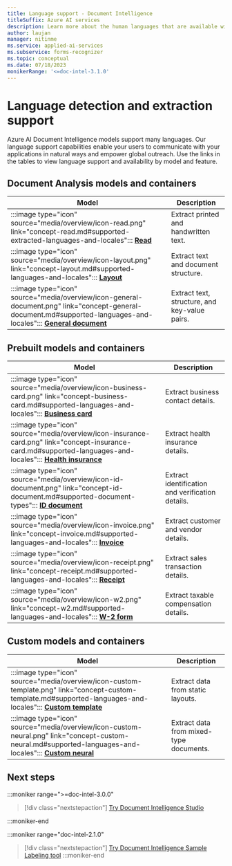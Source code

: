 ```yaml
---
title: Language support - Document Intelligence
titleSuffix: Azure AI services
description: Learn more about the human languages that are available with Document Intelligence.
author: laujan
manager: nitinme
ms.service: applied-ai-services
ms.subservice: forms-recognizer
ms.topic: conceptual
ms.date: 07/18/2023
monikerRange: '<=doc-intel-3.1.0'
---
```


<!-- markdownlint-disable MD036 -->

# Language detection and extraction support

<!-- markdownlint-disable MD001 -->
<!-- markdownlint-disable MD024 -->
<!-- markdownlint-disable MD006 -->

Azure AI Document Intelligence models support many languages. Our language support capabilities enable your users to communicate with your applications in natural ways and empower global outreach. Use the links in the tables to view language support and availability by model and feature.

## Document Analysis models and containers

|Model | Description |
| --- | --- |
|:::image type="icon" source="media/overview/icon-read.png" link="concept-read.md#supported-extracted-languages-and-locales"::: [**Read**](concept-read.md#supported-extracted-languages-and-locales)| Extract printed and handwritten text.    |
|:::image type="icon" source="media/overview/icon-layout.png" link="concept-layout.md#supported-languages-and-locales"::: [**Layout**](concept-layout.md#supported-languages-and-locales)| Extract text and document structure.|
| :::image type="icon" source="media/overview/icon-general-document.png" link="concept-general-document.md#supported-languages-and-locales"::: [**General document**](concept-general-document.md#supported-languages-and-locales) |  Extract text, structure, and key-value pairs.

## Prebuilt models and containers

Model | Description |
| --- | --- |
|:::image type="icon" source="media/overview/icon-business-card.png" link="concept-business-card.md#supported-languages-and-locales"::: [**Business card**](concept-business-card.md#supported-languages-and-locales)| Extract business contact details.|
|:::image type="icon" source="media/overview/icon-insurance-card.png" link="concept-insurance-card.md#supported-languages-and-locales"::: [**Health insurance**](concept-insurance-card.md#supported-languages-and-locales)| Extract health insurance details.|
|:::image type="icon" source="media/overview/icon-id-document.png" link="concept-id-document.md#supported-document-types"::: [**ID document**](concept-id-document.md#supported-document-types)| Extract identification and verification details.|
|:::image type="icon" source="media/overview/icon-invoice.png" link="concept-invoice.md#supported-languages-and-locales"::: [**Invoice**](concept-invoice.md#supported-languages-and-locales)| Extract customer and vendor details.|
|:::image type="icon" source="media/overview/icon-receipt.png" link="concept-receipt.md#supported-languages-and-locales"::: [**Receipt**](concept-receipt.md#supported-languages-and-locales)| Extract sales transaction details.|
|:::image type="icon" source="media/overview/icon-w2.png" link="concept-w2.md#supported-languages-and-locales":::  [**W-2 form**](concept-w2.md#supported-languages-and-locales)| Extract taxable compensation details.|

## Custom models and containers

 Model | Description |
| --- | --- |
|:::image type="icon" source="media/overview/icon-custom-template.png" link="concept-custom-template.md#supported-languages-and-locales"::: [**Custom template**](concept-custom-template.md#supported-languages-and-locales)|Extract data from static layouts.|
|:::image type="icon" source="media/overview/icon-custom-neural.png" link="concept-custom-neural.md#supported-languages-and-locales"::: [**Custom neural**](concept-custom-neural.md#supported-languages-and-locales)|Extract data from mixed-type documents.|

## Next steps

:::moniker range=">=doc-intel-3.0.0"

  > [!div class="nextstepaction"]
  > [Try Document Intelligence Studio](https://formrecognizer.appliedai.azure.com/studio)

:::moniker-end

:::moniker range="doc-intel-2.1.0"

  > [!div class="nextstepaction"]
  > [Try Document Intelligence Sample Labeling tool](https://aka.ms/fott-2.1-ga)
:::moniker-end
